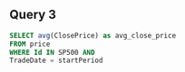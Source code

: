 ## Query 3

```sql
SELECT avg(ClosePrice) as avg_close_price
FROM price
WHERE Id IN SP500 AND
TradeDate = startPeriod
```
